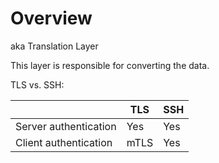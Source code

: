 # Overview

aka Translation Layer

This layer is responsible for converting the data.

TLS vs. SSH:

|   | TLS | SSH |
| - | --- | --- |
| Server authentication | Yes | Yes |
| Client authentication | mTLS | Yes |
